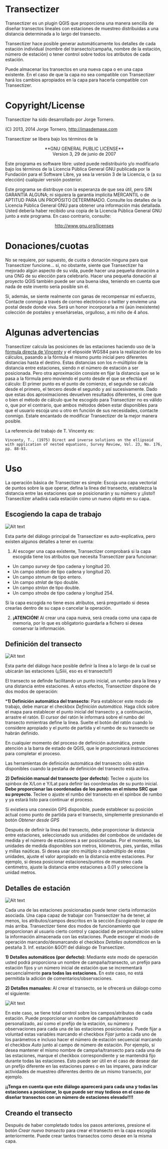 Transectizer
============

Transectizer es un plugin QGIS que proporciona una manera sencilla de diseñar transectos lineales con estaciones de muestreo distribuidas a una distancia determinada a lo largo del transecto.

Transectizer hace posible generar automáticamente los detalles de cada estación individual (nombre del transecto/campaña, nombre de la estación, número de estación) o tener control sobre todos los atributos de cada estación.

Puede almacenar los transectos en una nueva capa o en una capa existente. En el caso de que la capa no sea compatible con Transectizer hará los cambios apropiados en la capa para hacerla compatible con Transectizer.

Copyright/License
=================

Transectizer ha sido desarrollado por Jorge Tornero.

(C) 2013, 2014 Jorge Tornero, http://imasdemase.com

Transectizer se libera bajo los términos de la 


<center>**GNU GENERAL PUBLIC LICENSE**<br>Version 3, 29 de junio de 2007</center>

Este programa es software libre: usted puede redistribuirlo y/o modificarlo bajo los términos de la Licencia Pública General GNU publicada por la Fundación para el Software Libre, ya sea la versión 3 de la Licencia, o (a su elección) cualquier versión posterior.

Este programa se distribuye con la esperanza de que sea útil, pero SIN GARANTÍA ALGUNA; ni siquiera la garantía implícita MERCANTIL o de APTITUD PARA UN PROPÓSITO DETERMINADO. Consulte los detalles de la Licencia Pública General GNU para obtener una información más detallada.
Usted debería haber recibido una copia de la Licencia Pública General GNU junto a este programa. En caso contrario, consulte:

<center><a href="http://www.gnu.org/licenses" target="_blank">http://www.gnu.org/licenses</a></center>


Donaciones/cuotas
=================

No se requiere, por supuesto, de cuota o donación ninguna para que Transectizer funcione... si, no obstante, siente que Transectizer ha mejorado algún aspecto de su vida, puede hacer una pequeña donación a una ONG de su elección para celebrarlo. Hacer una pequeña donación al proyecto QGIS también puede ser una buena idea, teniendo en cuenta que nada de este invento sería posible sin él.

Si, además, se siente realmente con ganas de recompensar mi esfuerzo, Contacte conmigo a través de correo electrónico o twitter y envíeme una postal desde donde viva. Será un honor incorporarla a mi (aún inexistente) colección de postales y enseñárselas, orgulloso, a mi niño de 4 años.

Algunas advertencias
====================

Transectizer calcula las posiciones de las estaciones haciendo uso de la <a href="http://es.wikipedia.org/wiki/F%C3%B3rmulas_de_Vincenty" target="_blank">fórmula directa de Vincenty</a> y el elipsoide WGS84 para la realización de los cálculos, pasando a la fórmula el mismo punto inicial pero diferentes distancias hasta el destino. Estas distancias son los *n-múltiplos* de la distancia entre estaciones, siendo *n* el número de estación a ser posicionada. Pero otra aproximación consiste en fijar la distancia que se le pasa a la fórmula pero moviendo el punto desde el que se efectúa el cálculo: El primer punto es el punto de comienzo, el segundo se calcula desde el primero, el tercero desde el segundo y así sucesivamente. Dado que estas dos aproximaciones devuelven resultados diferentes, si cree que o bien el método de cálculo que he escogido para Transectizer no es válido o, que por el contrario, que ambos métodos deben estar disponibles para que el usuario escoja uno u otro en función de sus necesidades, contacte conmigo. Estaŕe encantado de modificar Transectizer de la mejor manera posible.

La referencia del trabajo de T. Vincenty es:

    Vincenty, T., (1975) Direct and inverse solutions on the ellipsoid
    with application of nested equations, Survey Review, Vol. 23, No. 176, pp. 88-93.

Uso
===

La operación básica de Transectizer es simple: Escoja una capa vectorial de puntos sobre la que operar, defina la línea del transecto, establezca la distancia entre las estaciones que se posicionarán y su número y ¡¡listo!! Transectizer añadirá cada estación como un nuevo objeto en su capa.

Escogiendo la capa de trabajo
-----------------------------

![Alt text](./choosing_layer_es.png "Escogiendo una capa de trabajo en Transectizer")

Esta parte del diálogo principal de Transectizer es auto-explicativa, pero existen algunos detalles a tener en cuenta:

1) Al escoger una capa existente, Transectizer comprobará si la capa escogida tiene los atributos que necesita Transectizer para funcionar:


- Un campo *survey* de tipo cadena y longitud 20.
- Un campo *station* de tipo cadena y longitud 20.
- Un campo *stnnum* de tipo entero.
- Un campo *stnlat* de tipo double.
- Un campo *stnlon* de tipo double. 
- Un campo *stnobs* de tipo cadena y longitud 254.

Si la capa escogida no tiene esos atributos, será preguntado si desea crearlas dentro de su capa o cancelar la operación.

2) **¡ATENCIÓN!** Al crear una capa nueva, será creada como una capa de memoria, por lo que es obligatorio guardarla a fichero si desea conservar la información.

Definición del transecto
------------------------

![Alt text](./transect_definition_es.png "Definición del transecto en Transectizer")

Esta parte del diálogo hace posible definir la línea a lo largo de la cual se ubicarán las estaciones (¡¡Síiii, eso es el transecto!!)

El transecto se definde facilitando un punto inicial, un rumbo para la línea y una distancia entre estaciones. A estos efectos, Transectizer dispone de dos modos de operación:

***1) Definición automática del transecto:** Para establecer este modo de trabajo, debe marcar el checkbox *Definición automática*. Haga click sobre el mapa para establecer el punto inicial del transecto y, a continuación, arrastre el ratón. El cursor del ratón le informará sobre el rumbo del transecto mmientras define la línea. Suelte el botón del ratón cuando lo considere apropiado y el punto de partida y el rumbo de su transecto se habrán definido.

En cualquier momento del proceso de definición automática, preste atención a la barra de estado de QGIS, que le proporcionará instrucciones para completar el proceso.

Las herramientas de definición automática del transecto sólo están disponibles cuando la pestaña de definición del transecto está activa.

**2) Definición manual del transecto (por defecto):** Teclee o ajuste los spinbox de X/Lon e Y/Lat para definir las coordenadas de su punto inicial. **Debe proporcionar las coordenadas de los puntos en el mismo SRC que su proyecto.** Teclee o ajuste el rumbo del transecto en el spinbox de rumbo y ya estará listo para continuar el proceso.

Si existiera una conexión GPS disponible, puede establecer su posición actual como punto de partida para el transecto, simplemente presionando el botón *Obtener desde GPS* 

Después de definir la línea del transecto, debe proporcionar la distancia entre estaciones, seleccionado sus unidades del combobox de unidades de medida y el número de estaciones a ser posicionadas.  Por el momento, las unidades de medida disponibles son metros, kilómetros, pies, yardas, millas y millas naúticas. Si desea usar otro múltiplo o submúltiplo de estas unidades, ajuste el valor apropiado en la distancia entre estaciones. Por ejemplo, si desea posicionar estaciones/puntos de muestreo cada centimetro, ajuste la distancia entre estaciones a 0.01 y seleccione la unidad metros.

Detalles de estación
--------------------
![Alt text](./station_details_es.png "Proporcionando información de la estación en Transectizer")

Cada una de las estaciones posicionadas puede tener cierta información asociada. Una capa capaz de trabajar con Transectizer ha de tener, al menos, los atributos/campos descritos en la sección *Escogiendo la capa* de más arriba. Transectizer tiene dos modos de funcionamiento que proporcionan al usuario cierto control y capacidad de personalización sobre la información almacenada con las estaciones. Puede escoger el modo de operación marcando/desmarcando el checkbox *Detalles automáticos* en la pestaña 3. Inf. estación &GO!! del diálogo de Transectizer.

**1) Detalles automáticos (por defecto):** Mediante este modo de operación usted podrá proporciona un nombre de campaña/transecto, un prefijo para estación fijos y un número inicial de estación que se incrementará secuencialmente **para todas las estaciones.** En este caso, no está permitida la adición de comentarios/observaciones.

**2) Detalles manuales:** Al crear el transecto, se le ofrecerá un diálogo como el siguiente:

![Alt text](./manual_naming_es.png "Diálogo de detalles de estación manuales en Transectizer")

En este caso, se tiene total control sobre los campos/atributos de cada estación. Puede proporcionar un nombre de campaña/transecto personalizado, así como el prefijo de la estación, su número y observaciones para cada una de las estaciones posicionadas. Puede fijar a voluntad estas variables marcando el checkbox *Fijar* junto a cada uno de los parámetros e incluso hacer el número de estación secuencial marcando el checkbox *Auto* junto al campo de número de estación. Por ejemplo, si desea mantener el mismo nombre de campaña/transecto para cada una de las estaciones, marque el checkbox correspondiente y se mantendrá fijo durante todas las estaciones. Esto puede ser útil en el caso de desear dar un prefijo diferente en las estaciones pares o en las impares, para indicar actividades de muestreo diferentes dentro de un mismo transecto, por ejemplo.

**¡¡Tenga en cuenta que este diálogo aparecerá para cada una y todas las estaciones a posicionar, lo que puede ser muy tedioso en el caso de diseñar transectos con un número de estaciones elevado!!!!**

Creando el transecto
---------------------
Después de haber completado todos los pasos anteriores, presione el botón *Crear nuevo transecto* para crear el transecto en la capa escogida anteriormente. Puede crear tantos transectos como desee en la misma capa.
